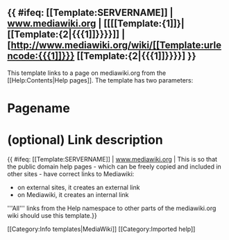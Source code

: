 {{ #ifeq:
  [[Template:SERVERNAME]]
| www.mediawiki.org
| [[[[Template:{1]]}|[[Template:{2|{{{1]]}}}}]]
| [http://www.mediawiki.org/wiki/[[Template:urlencode:{{{1]]}}} [[Template:{2|{{{1]]}}}}]
}}<noinclude>
----
This template links to a page on mediawiki.org from the [[Help:Contents|Help pages]]. The template has two parameters:
# Pagename
# (optional) Link description

{{ #ifeq:
[[Template:SERVERNAME]]
| www.mediawiki.org
| This is so that the public domain help pages - which can be freely copied and included in other sites - have correct links to Mediawiki:
* on external sites, it creates an external link
* on Mediawiki, it creates an internal link

'''All''' links from the Help namespace to other parts of the mediawiki.org wiki should use this template.}}

[[Category:Info templates|MediaWiki]]
</noinclude><noinclude>[[Category:Imported help]]</noinclude>
